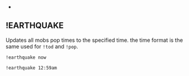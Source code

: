 -
**!EARTHQUAKE**
-
Updates all mobs pop times to the specified time. the time format is the same used for `!tod` and `!pop`.

```
!earthquake now
```
```
!earthquake 12:59am
```